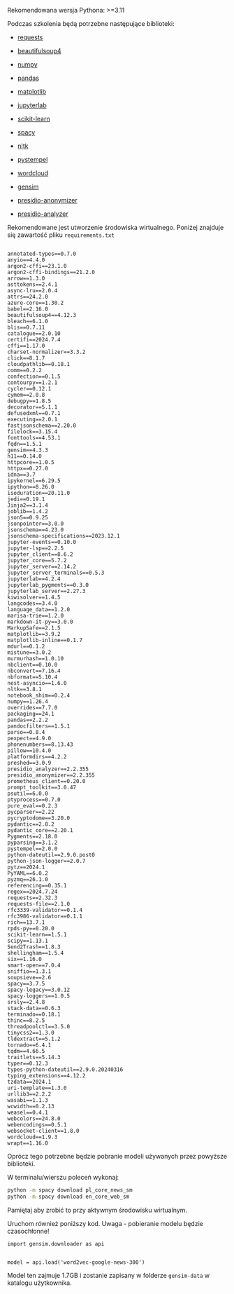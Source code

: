Rekomendowana wersja Pythona: >=3.11

Podczas szkolenia będą potrzebne następujące biblioteki:

- [requests](https://pypi.org/project/requests/)

- [beautifulsoup4](https://pypi.org/project/beautifulsoup4/)

- [numpy](https://pypi.org/project/numpy/)

- [pandas](https://pypi.org/project/pandas/)
- [matplotlib](https://pypi.org/project/matplotlib)
- [jupyterlab](https://pypi.org/project/jupyterlab)
- [scikit-learn](https://pypi.org/project/scikit-learn/)
- [spacy](https://pypi.org/project/spacy/)
- [nltk](https://pypi.org/project/nltk/)
- [pystempel](https://pypi.org/project/pystempel/)
- [wordcloud](https://pypi.org/project/wordcloud/)

- [gensim](https://pypi.org/project/gensim/)

- [presidio-anonymizer](https://pypi.org/project/presidio-anonymizer/)
- [presidio-analyzer](https://pypi.org/project/presidio-analyzer/)



Rekomendowane jest utworzenie środowiska wirtualnego. Poniżej znajduje się zawartość pliku `requirements.txt`

```

annotated-types==0.7.0
anyio==4.4.0
argon2-cffi==23.1.0
argon2-cffi-bindings==21.2.0
arrow==1.3.0
asttokens==2.4.1
async-lru==2.0.4
attrs==24.2.0
azure-core==1.30.2
babel==2.16.0
beautifulsoup4==4.12.3
bleach==6.1.0
blis==0.7.11
catalogue==2.0.10
certifi==2024.7.4
cffi==1.17.0
charset-normalizer==3.3.2
click==8.1.7
cloudpathlib==0.18.1
comm==0.2.2
confection==0.1.5
contourpy==1.2.1
cycler==0.12.1
cymem==2.0.8
debugpy==1.8.5
decorator==5.1.1
defusedxml==0.7.1
executing==2.0.1
fastjsonschema==2.20.0
filelock==3.15.4
fonttools==4.53.1
fqdn==1.5.1
gensim==4.3.3
h11==0.14.0
httpcore==1.0.5
httpx==0.27.0
idna==3.7
ipykernel==6.29.5
ipython==8.26.0
isoduration==20.11.0
jedi==0.19.1
Jinja2==3.1.4
joblib==1.4.2
json5==0.9.25
jsonpointer==3.0.0
jsonschema==4.23.0
jsonschema-specifications==2023.12.1
jupyter-events==0.10.0
jupyter-lsp==2.2.5
jupyter_client==8.6.2
jupyter_core==5.7.2
jupyter_server==2.14.2
jupyter_server_terminals==0.5.3
jupyterlab==4.2.4
jupyterlab_pygments==0.3.0
jupyterlab_server==2.27.3
kiwisolver==1.4.5
langcodes==3.4.0
language_data==1.2.0
marisa-trie==1.2.0
markdown-it-py==3.0.0
MarkupSafe==2.1.5
matplotlib==3.9.2
matplotlib-inline==0.1.7
mdurl==0.1.2
mistune==3.0.2
murmurhash==1.0.10
nbclient==0.10.0
nbconvert==7.16.4
nbformat==5.10.4
nest-asyncio==1.6.0
nltk==3.8.1
notebook_shim==0.2.4
numpy==1.26.4
overrides==7.7.0
packaging==24.1
pandas==2.2.2
pandocfilters==1.5.1
parso==0.8.4
pexpect==4.9.0
phonenumbers==8.13.43
pillow==10.4.0
platformdirs==4.2.2
preshed==3.0.9
presidio_analyzer==2.2.355
presidio_anonymizer==2.2.355
prometheus_client==0.20.0
prompt_toolkit==3.0.47
psutil==6.0.0
ptyprocess==0.7.0
pure_eval==0.2.3
pycparser==2.22
pycryptodome==3.20.0
pydantic==2.8.2
pydantic_core==2.20.1
Pygments==2.18.0
pyparsing==3.1.2
pystempel==2.0.0
python-dateutil==2.9.0.post0
python-json-logger==2.0.7
pytz==2024.1
PyYAML==6.0.2
pyzmq==26.1.0
referencing==0.35.1
regex==2024.7.24
requests==2.32.3
requests-file==2.1.0
rfc3339-validator==0.1.4
rfc3986-validator==0.1.1
rich==13.7.1
rpds-py==0.20.0
scikit-learn==1.5.1
scipy==1.13.1
Send2Trash==1.8.3
shellingham==1.5.4
six==1.16.0
smart-open==7.0.4
sniffio==1.3.1
soupsieve==2.6
spacy==3.7.5
spacy-legacy==3.0.12
spacy-loggers==1.0.5
srsly==2.4.8
stack-data==0.6.3
terminado==0.18.1
thinc==8.2.5
threadpoolctl==3.5.0
tinycss2==1.3.0
tldextract==5.1.2
tornado==6.4.1
tqdm==4.66.5
traitlets==5.14.3
typer==0.12.3
types-python-dateutil==2.9.0.20240316
typing_extensions==4.12.2
tzdata==2024.1
uri-template==1.3.0
urllib3==2.2.2
wasabi==1.1.3
wcwidth==0.2.13
weasel==0.4.1
webcolors==24.8.0
webencodings==0.5.1
websocket-client==1.8.0
wordcloud==1.9.3
wrapt==1.16.0

```



Oprócz tego potrzebne będzie pobranie modeli używanych przez powyższe biblioteki.



W terminalu/wierszu poleceń wykonaj:

```bash
python -m spacy download pl_core_news_sm
python -m spacy download en_core_web_sm
```

Pamiętaj aby zrobić to przy aktywnym środowisku wirtualnym.

Uruchom również poniższy kod. Uwaga - pobieranie modelu będzie czasochłonne!

```
import gensim.downloader as api


model = api.load('word2vec-google-news-300')
```

Model ten zajmuje 1.7GB i zostanie zapisany w folderze `gensim-data` w katalogu użytkownika.



